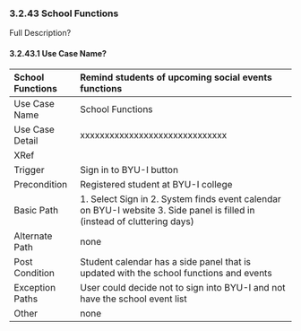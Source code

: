 ### 3.2.43 School Functions

Full Description?

#### 3.2.43.1 Use Case Name?

| School Functions | Remind students of upcoming social events functions  |
|:--------------| :--------------|
|Use Case Name  | School Functions                                        |
|Use Case Detail| xxxxxxxxxxxxxxxxxxxxxxxxxxxxxx |
|XRef           |                                                  |
|Trigger        | Sign in to BYU-I button                                 |
|Precondition   | Registered student at BYU-I college                     |
|Basic Path     | 1. Select Sign in 2. System finds event calendar on BYU-I website 3. Side panel is filled in (instead of cluttering days) |
|Alternate Path | none                                                    |
|Post Condition | Student calendar has a side panel that is updated with the school functions and events |
|Exception Paths| User could decide not to sign into BYU-I and not have the school event list |
|Other          | none                                                    |

